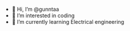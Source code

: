 - 👋 Hi, I’m @gunntaa
- 👀 I’m interested in coding
- 🌱 I’m currently learning Electrical engineering 

<!---
gunntaa/gunntaa is a ✨ special ✨ repository because its `README.md` (this file) appears on your GitHub profile.
You can click the Preview link to take a look at your changes.
--->
